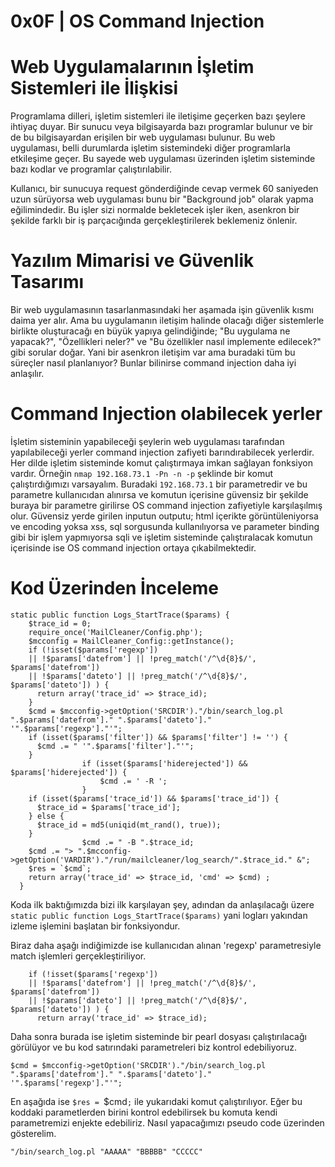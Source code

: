 # **0x0F | OS Command Injection**

# **Web Uygulamalarının İşletim Sistemleri ile İlişkisi**

Programlama dilleri, işletim sistemleri ile iletişime geçerken bazı şeylere ihtiyaç duyar. Bir sunucu veya bilgisayarda bazı programlar bulunur ve bir de bu 
bilgisayardan erişilen bir web uygulaması bulunur. Bu web uygulaması, belli durumlarda işletim sistemindeki diğer programlarla etkileşime geçer. Bu sayede web 
uygulaması üzerinden işletim sisteminde bazı kodlar ve programlar çalıştırılabilir. 

Kullanıcı, bir sunucuya request gönderdiğinde cevap vermek 60 saniyeden uzun sürüyorsa web uygulaması bunu bir "Background job" olarak yapma eğilimindedir. Bu işler sizi normalde bekletecek işler iken, asenkron bir şekilde farklı bir iş parçacığında gerçekleştirilerek beklemeniz önlenir.

# **Yazılım Mimarisi ve Güvenlik Tasarımı**

Bir web uygulamasının tasarlanmasındaki her aşamada işin güvenlik kısmı daima yer alır. Ama bu uygulamanın iletişim halinde olacağı diğer sistemlerle birlikte oluşturacağı en büyük yapıya gelindiğinde; "Bu uygulama ne yapacak?", "Özellikleri neler?" ve "Bu özellikler nasıl implemente edilecek?" gibi sorular doğar. Yani bir asenkron iletişim var ama buradaki tüm bu süreçler nasıl planlanıyor? Bunlar bilinirse command injection daha iyi anlaşılır.

# **Command Injection olabilecek yerler**

İşletim sisteminin yapabileceği şeylerin web uygulaması tarafından yapılabileceği yerler command injection zafiyeti barındırabilecek yerlerdir. Her dilde işletim sisteminde komut çalıştırmaya imkan sağlayan fonksiyon vardır. Örneğin `nmap 192.168.73.1 -Pn -n -p` şeklinde bir komut çalıştırdığımızı varsayalım. Buradaki `192.168.73.1` bir parametredir ve bu parametre kullanıcıdan alınırsa ve komutun içerisine güvensiz bir şekilde buraya bir parametre girilirse OS command injection zafiyetiyle karşılaşılmış olur. Güvensiz yerde girilen inputun outputu; html içerikte görüntüleniyorsa ve encoding yoksa xss, sql sorgusunda kullanılıyorsa ve parameter binding gibi bir işlem yapmıyorsa sqli ve işletim sisteminde çalıştıralacak komutun içerisinde ise OS command injection ortaya çıkabilmektedir.

# **Kod Üzerinden İnceleme**

```
static public function Logs_StartTrace($params) {
    $trace_id = 0;
    require_once('MailCleaner/Config.php');
    $mcconfig = MailCleaner_Config::getInstance();
    if (!isset($params['regexp'])
    || !$params['datefrom'] || !preg_match('/^\d{8}$/', $params['datefrom'])
    || !$params['dateto'] || !preg_match('/^\d{8}$/', $params['dateto']) ) {
      return array('trace_id' => $trace_id);
    }
    $cmd = $mcconfig->getOption('SRCDIR')."/bin/search_log.pl ".$params['datefrom']." ".$params['dateto']." '".$params['regexp']."'";
    if (isset($params['filter']) && $params['filter'] != '') {
      $cmd .= " '".$params['filter']."'";
    }
                if (isset($params['hiderejected']) && $params['hiderejected']) {
                    $cmd .= ' -R ';
                }
    if (isset($params['trace_id']) && $params['trace_id']) {
      $trace_id = $params['trace_id'];
    } else {
      $trace_id = md5(uniqid(mt_rand(), true));
    }
                $cmd .= " -B ".$trace_id;
    $cmd .= "> ".$mcconfig->getOption('VARDIR')."/run/mailcleaner/log_search/".$trace_id." &";
    $res = `$cmd`;
    return array('trace_id' => $trace_id, 'cmd' => $cmd) ;
  }
```

Koda ilk baktığımızda bizi ilk karşılayan şey, adından da anlaşılacağı üzere `static public function Logs_StartTrace($params)` yani logları yakından izleme işlemini başlatan bir fonksiyondur.

Biraz daha aşağı indiğimizde ise kullanıcıdan alınan 'regexp' parametresiyle match işlemleri gerçekleştiriliyor.
```
    if (!isset($params['regexp'])
    || !$params['datefrom'] || !preg_match('/^\d{8}$/', $params['datefrom'])
    || !$params['dateto'] || !preg_match('/^\d{8}$/', $params['dateto']) ) {
      return array('trace_id' => $trace_id);
```

Daha sonra burada ise işletim sisteminde bir pearl dosyası çalıştırılacağı görülüyor ve bu kod satırındaki parametreleri biz kontrol edebiliyoruz.

```
$cmd = $mcconfig->getOption('SRCDIR')."/bin/search_log.pl ".$params['datefrom']." ".$params['dateto']." '".$params['regexp']."'";
```

En aşağıda ise `$res = `$cmd`;` ile yukarıdaki komut çalıştırılıyor. Eğer bu koddaki parametlerden birini kontrol edebilirsek bu komuta kendi parametremizi enjekte edebiliriz. Nasıl yapacağımızı pseudo code üzerinden gösterelim.

```
"/bin/search_log.pl "AAAAA" "BBBBB" "CCCCC"
```
